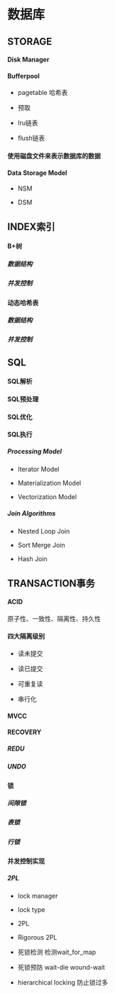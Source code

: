 # 数据库


## STORAGE

#### Disk Manager

#### Bufferpool

+ pagetable 哈希表

+ 预取

+ lru链表

+ flush链表

#### 使用磁盘文件来表示数据库的数据

#### Data Storage Model

+ NSM

+ DSM


## INDEX索引

#### B+树

##### 数据结构

##### 并发控制

#### 动态哈希表

##### 数据结构

##### 并发控制



## SQL

#### SQL解析

#### SQL预处理

#### SQL优化

#### SQL执行

##### Processing Model

+ Iterator Model

+ Materialization Model

+ Vectorization Model

##### Join Algorithms

+ Nested Loop Join

+ Sort Merge Join

+ Hash Join



## TRANSACTION事务

#### ACID

原子性、一致性、隔离性、持久性

#### 四大隔离级别

+ 读未提交

+ 读已提交

+ 可重复读

+ 串行化

#### MVCC

#### RECOVERY

##### REDU

##### UNDO

#### 锁

##### 间隙锁

##### 表锁

##### 行锁

#### 并发控制实现

##### 2PL

+ lock manager

+ lock type

+ 2PL

+ Rigorous 2PL

+ 死锁检测 检测wait_for_map

+ 死锁预防 wait-die wound-wait

+ hierarchical locking 防止锁过多
